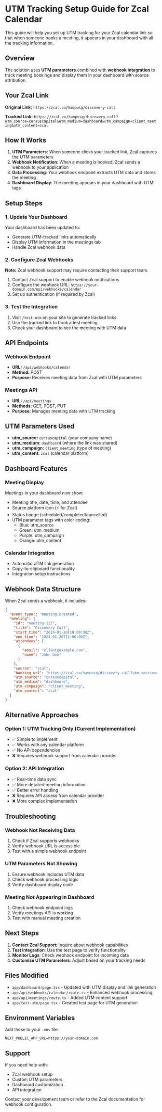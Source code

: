 # UTM Tracking Setup Guide for Zcal Calendar

This guide will help you set up UTM tracking for your Zcal calendar link so that when someone books a meeting, it appears in your dashboard with all the tracking information.

## Overview

The solution uses **UTM parameters** combined with **webhook integration** to track meeting bookings and display them in your dashboard with source attribution.

## Your Zcal Link

**Original Link:** `https://zcal.co/hampusg/discovery-call`

**Tracked Link:** `https://zcal.co/hampusg/discovery-call?utm_source=cursuscapital&utm_medium=dashboard&utm_campaign=client_meeting&utm_content=zcal`

## How It Works

1. **UTM Parameters**: When someone clicks your tracked link, Zcal captures the UTM parameters
2. **Webhook Notification**: When a meeting is booked, Zcal sends a webhook to your application
3. **Data Processing**: Your webhook endpoint extracts UTM data and stores the meeting
4. **Dashboard Display**: The meeting appears in your dashboard with UTM tags

## Setup Steps

### 1. Update Your Dashboard

Your dashboard has been updated to:
- Generate UTM-tracked links automatically
- Display UTM information in the meetings tab
- Handle Zcal webhook data

### 2. Configure Zcal Webhooks

**Note:** Zcal webhook support may require contacting their support team.

1. Contact Zcal support to enable webhook notifications
2. Configure the webhook URL: `https://your-domain.com/api/webhooks/calendar`
3. Set up authentication (if required by Zcal)

### 3. Test the Integration

1. Visit `/test-utm` on your site to generate tracked links
2. Use the tracked link to book a test meeting
3. Check your dashboard to see the meeting with UTM data

## API Endpoints

### Webhook Endpoint
- **URL:** `/api/webhooks/calendar`
- **Method:** POST
- **Purpose:** Receives meeting data from Zcal with UTM parameters

### Meetings API
- **URL:** `/api/meetings`
- **Methods:** GET, POST, PUT
- **Purpose:** Manages meeting data with UTM tracking

## UTM Parameters Used

- **utm_source:** `cursuscapital` (your company name)
- **utm_medium:** `dashboard` (where the link was shared)
- **utm_campaign:** `client_meeting` (type of meeting)
- **utm_content:** `zcal` (calendar platform)

## Dashboard Features

### Meeting Display
Meetings in your dashboard now show:
- Meeting title, date, time, and attendee
- Source platform icon (⚡ for Zcal)
- Status badge (scheduled/completed/cancelled)
- UTM parameter tags with color coding:
  - Blue: utm_source
  - Green: utm_medium
  - Purple: utm_campaign
  - Orange: utm_content

### Calendar Integration
- Automatic UTM link generation
- Copy-to-clipboard functionality
- Integration setup instructions

## Webhook Data Structure

When Zcal sends a webhook, it includes:

```json
{
  "event_type": "meeting.created",
  "meeting": {
    "id": "meeting-123",
    "title": "Discovery Call",
    "start_time": "2024-01-20T10:00:00Z",
    "end_time": "2024-01-20T11:00:00Z",
    "attendees": [
      {
        "email": "client@example.com",
        "name": "John Doe"
      }
    ],
    "source": "zcal",
    "booking_url": "https://zcal.co/hampusg/discovery-call?utm_source=cursuscapital&utm_medium=dashboard&utm_campaign=client_meeting&utm_content=zcal",
    "utm_source": "cursuscapital",
    "utm_medium": "dashboard",
    "utm_campaign": "client_meeting",
    "utm_content": "zcal"
  }
}
```

## Alternative Approaches

### Option 1: UTM Tracking Only (Current Implementation)
- ✅ Simple to implement
- ✅ Works with any calendar platform
- ✅ No API dependencies
- ❌ Requires webhook support from calendar provider

### Option 2: API Integration
- ✅ Real-time data sync
- ✅ More detailed meeting information
- ✅ Better error handling
- ❌ Requires API access from calendar provider
- ❌ More complex implementation

## Troubleshooting

### Webhook Not Receiving Data
1. Check if Zcal supports webhooks
2. Verify webhook URL is accessible
3. Test with a simple webhook endpoint

### UTM Parameters Not Showing
1. Ensure webhook includes UTM data
2. Check webhook processing logic
3. Verify dashboard display code

### Meeting Not Appearing in Dashboard
1. Check webhook endpoint logs
2. Verify meetings API is working
3. Test with manual meeting creation

## Next Steps

1. **Contact Zcal Support**: Inquire about webhook capabilities
2. **Test Integration**: Use the test page to verify functionality
3. **Monitor Logs**: Check webhook endpoint for incoming data
4. **Customize UTM Parameters**: Adjust based on your tracking needs

## Files Modified

- `app/dashboard/page.tsx` - Updated with UTM display and link generation
- `app/api/webhooks/calendar/route.ts` - Enhanced webhook processing
- `app/api/meetings/route.ts` - Added UTM content support
- `app/test-utm/page.tsx` - Created test page for UTM generation

## Environment Variables

Add these to your `.env` file:

```env
NEXT_PUBLIC_APP_URL=https://your-domain.com
```

## Support

If you need help with:
- Zcal webhook setup
- Custom UTM parameters
- Dashboard customization
- API integration

Contact your development team or refer to the Zcal documentation for webhook configuration. 